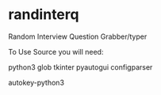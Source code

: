 # randinterq
Random Interview Question Grabber/typer

To Use Source you will need:

python3
glob
tkinter
pyautogui
configparser

autokey-python3
